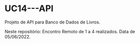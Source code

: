 # UC14---API

Projeto de API para Banco de Dados de Livros.

Neste repositório: Encontro Remoto de 1 a 4 realizados. Data de 05/06/2022.
